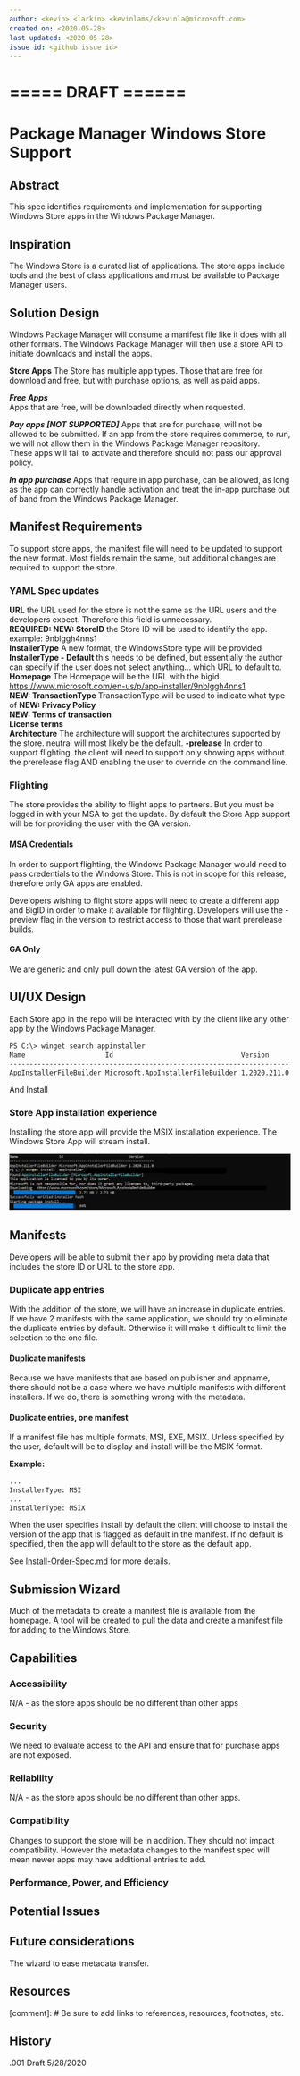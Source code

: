 ```yaml
---
author: <kevin> <larkin> <kevinlams/<kevinla@microsoft.com>
created on: <2020-05-28>
last updated: <2020-05-28>
issue id: <github issue id>
---
```

# ===== DRAFT ======
# Package Manager Windows Store Support

## Abstract


This spec identifies requirements and implementation for supporting Windows Store apps in the Windows Package Manager.

## Inspiration


The Windows Store is a curated list of applications.  The store apps include tools and the best of class applications and must be available to Package Manager users.

## Solution Design

Windows Package Manager will consume a manifest file like it does with all other formats.  The Windows Package Manager will then use a store API to initiate downloads and install the apps.



**Store Apps**
The Store has multiple app types.  Those that are free for download and free, but with purchase options, as well as paid apps.

***Free Apps***  
Apps that are free, will be downloaded directly when requested.

***Pay apps [NOT SUPPORTED]***
Apps that are for purchase, will not be allowed to be submitted.  If an app from the store requires commerce, to run, we will not allow them in the Windows Package Manager repository.  
These apps will fail to activate and therefore should not pass our approval policy.

***In app purchase***
Apps that require in app purchase, can be allowed, as long as the app can correctly handle activation and treat the in-app purchase out of band from the Windows Package Manager.

## Manifest Requirements 
To support store apps, the manifest file will need to be updated to support the new format.  Most fields remain the same, but additional changes are required to support the store.

### YAML Spec updates
<b>URL</b> the URL used for the store is not the same as the URL users and the developers expect.  Therefore this field is unnecessary.  
<b>REQUIRED: NEW: StoreID</b> the Store ID will be used to identify the app. example: 9nblggh4nns1   
<b>InstallerType</b> A new format, the WindowsStore type will be provided
<b> InstallerType - Default </b> this needs to be defined, but essentially the author can specify if the user does not select anything... which URL to default to.
<b>Homepage</b> The Homepage will be the URL with the bigid https://www.microsoft.com/en-us/p/app-installer/9nblggh4nns1  
<B>NEW: TransactionType</b> TransactionType will be used to indicate what type of 
<b>NEW: Privacy Policy</b>  
<b>NEW: Terms of transaction</b>  
<b>License terms</b>  
<b>Architecture</b> The architecture will support the architectures supported by the store.  neutral will most likely be the default.
<b>-prelease</b> In order to support flighting, the client will need to support only showing apps without the prerelease flag AND enabling the user to override on the command line.

### Flighting
The store provides the ability to flight apps to partners.  But you must be logged in with your MSA to get the update.  By default the Store App support will be for providing the user with the GA version.  

#### MSA Credentials
In order to support flighting, the Windows Package Manager would need to pass credentials to the Windows Store.  This is not in scope for this release, therefore only GA apps are enabled.  

Developers wishing to flight store apps will need to create a different app and BigID in order to make it available for flighting.  Developers will use the -preview flag in the version to restrict access to those that want prerelease builds.

#### GA Only
We are generic and only pull down the latest GA version of the app.  

## UI/UX Design
Each Store app in the repo will be interacted with by the client like any other app by the Windows Package Manager.

```
PS C:\> winget search appinstaller
Name                    Id                                Version
----------------------------------------------------------------------
AppInstallerFileBuilder Microsoft.AppInstallerFileBuilder 1.2020.211.0
```
And Install
### Store App installation experience
Installing the store app will provide the MSIX installation experience.  The Windows Store App will stream install.

![](images\117-Download.png)


## Manifests
Developers will be able to submit their app by providing meta data that includes the store ID or URL to the store app.

### Duplicate app entries
With the addition of the store, we will have an increase in duplicate entries.  If we have 2 manifests with the same application, we should try to eliminate the duplicate entries by default.  Otherwise it will make it difficult to limit the selection to the one file.

#### Duplicate manifests
Because we have manifests that are based on publisher and appname, there should not be a case where we have multiple manifests with different installers.  If we do, there is something wrong with the metadata.  
 
#### Duplicate entries, one manifest
If a manifest file has multiple formats, MSI, EXE, MSIX.  Unless specified by the user, default will be to display and install will be the  MSIX format.


<b>  Example: <appname>  </b>  
```
...  
InstallerType: MSI  
...  
InstallerType: MSIX  
```
When the user specifies install by default the client will choose to install the version of the app that is flagged as default in the manifest.  If no default is specified, then the app will default to the store as the default app.

See [Install-Order-Spec.md](.\Install-Order-Spec.md) for more details.


## Submission Wizard
Much of the metadata to create a manifest file is available from the homepage.  A tool will be created to pull the data and create a manifest file for adding to the Windows Store.


## Capabilities

### Accessibility

N/A - as the store apps should be no different than other apps

### Security

We need to evaluate access to the API and ensure that for purchase apps are not exposed.

### Reliability

N/A - as the store apps should be no different than other apps.

### Compatibility

Changes to support the store will be in addition.  They should not impact compatibility.  However the metadata changes to the manifest spec will mean newer apps may have additional entries to add.

### Performance, Power, and Efficiency

## Potential Issues


## Future considerations

The wizard to ease metadata transfer.

## Resources

[comment]: # Be sure to add links to references, resources, footnotes, etc.

## History
.001     Draft    5/28/2020
